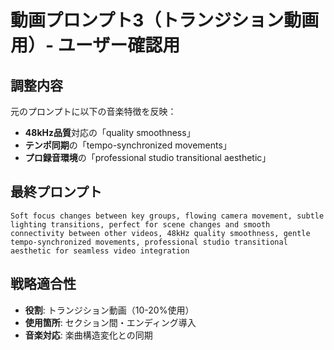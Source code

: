 # 動画プロンプト3（トランジション動画用）- ユーザー確認用

## 調整内容
元のプロンプトに以下の音楽特徴を反映：
- **48kHz品質**対応の「quality smoothness」
- **テンポ同期**の「tempo-synchronized movements」
- **プロ録音環境**の「professional studio transitional aesthetic」

## 最終プロンプト
```
Soft focus changes between key groups, flowing camera movement, subtle lighting transitions, perfect for scene changes and smooth connectivity between other videos, 48kHz quality smoothness, gentle tempo-synchronized movements, professional studio transitional aesthetic for seamless video integration
```

## 戦略適合性
- **役割**: トランジション動画（10-20%使用）
- **使用箇所**: セクション間・エンディング導入
- **音楽対応**: 楽曲構造変化との同期
